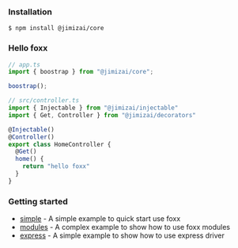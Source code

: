 ### Installation

```shell
$ npm install @jimizai/core
```

### Hello foxx

```typescript
// app.ts
import { boostrap } from "@jimizai/core";

boostrap();

// src/controller.ts
import { Injectable } from "@jimizai/injectable"
import { Get, Controller } from "@jimizai/decorators"

@Injectable()
@Controller()
export class HomeController {
  @Get()
  home() {
    return "hello foxx"
  }
}
```

### Getting started
- [simple](https://github.com/jimizai/type-foxx/tree/main/packages/playground/simple) - A simple example to quick start use foxx
- [modules](https://github.com/jimizai/type-foxx/tree/main/packages/playground/modules) - A complex example to show how to use foxx modules
- [express](https://github.com/jimizai/type-foxx/tree/main/packages/playground/express) - A simple example to show how to use express driver